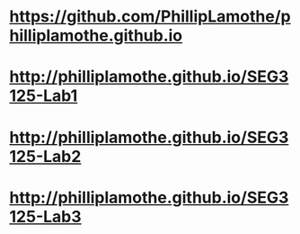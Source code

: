 # https://github.com/PhillipLamothe/philliplamothe.github.io
# http://philliplamothe.github.io/SEG3125-Lab1
# http://philliplamothe.github.io/SEG3125-Lab2
# http://philliplamothe.github.io/SEG3125-Lab3
